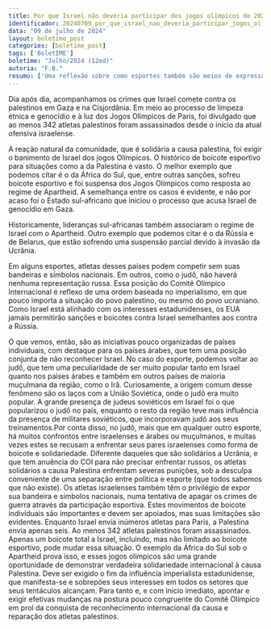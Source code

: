 ```yaml
---
title: Por que Israel não deveria participar dos jogos olímpicos de 2024?
identificador: 20240709_por_que_israel_nao_deveria_participar_jogos_olimpicos
data: "09 de julho de 2024"
layout: boletime_post
categories: [boletime_post]
tags: ['BoletIME']
boletime: "Julho/2024 (12ed)"
autoria: "F.B."
resumo: ['Uma reflexão sobre como esportes também são meios de expressão política e sobre a participação de "israel" nas olímpiadas deste ano.']
---
```



Dia após dia, acompanhamos os crimes que Israel comete contra os palestinos em Gaza e na Cisjordânia. Em meio ao processo de limpeza étnica e genocídio e à luz dos Jogos Olímpicos de Paris, foi divulgado que ao menos 342 atletas palestinos foram assassinados desde o início da atual ofensiva israelense.

A reação natural da comunidade, que é solidária a causa palestina, foi exigir o banimento de Israel dos jogos Olímpicos. O histórico de boicote esportivo para situações como a da Palestina é vasto. O melhor exemplo que podemos citar é o da África do Sul, que, entre outras sanções, sofreu boicote esportivo e foi suspensa dos Jogos Olímpicos como resposta ao regime de Apartheid. A semelhança entre os casos é evidente, e não por acaso foi o Estado sul-africano que iniciou o processo que acusa Israel de genocídio em Gaza.

Historicamente, lideranças sul-africanas também associaram o regime de Israel com o Apartheid. Outro exemplo que podemos citar é o da Rússia e de Belarus, que estão sofrendo uma suspensão parcial devido à invasão da Ucrânia.

Em alguns esportes, atletas desses países podem competir sem suas bandeiras e símbolos nacionais. Em outros, como o judô, não haverá nenhuma representação russa. Essa posição do Comitê Olímpico Internacional é reflexo de uma ordem baseada no imperialismo, em que pouco importa a situação do povo palestino, ou mesmo do povo ucraniano. Como Israel está alinhado com os interesses estadunidenses, os EUA jamais permitirão sanções e boicotes contra Israel semelhantes aos contra a Rússia.

O que vemos, então, são as iniciativas pouco organizadas de países individuais, com destaque para os países árabes, que tem uma posição conjunta de não reconhecer Israel. No caso do esporte, podemos voltar ao judô, que tem uma peculiaridade de ser muito popular tanto em Israel quanto nos países árabes e também em outros países de maioria muçulmana da região, como o Irã. Curiosamente, a origem comum desse fenômeno são os laços com a União Soviética, onde o judô era muito popular. A grande presença de judeus soviéticos em Israel foi o que popularizou o judô no país, enquanto o resto da região teve mais influência da presença de militares soviéticos, que incorporavam judô aos seus treinamentos.Por conta disso, no judô, mais que em qualquer outro esporte, há muitos confrontos entre israelenses e árabes ou muçulmanos, e muitas vezes estes se recusam a enfrentar seus pares israelenses como forma de boicote e solidariedade. Diferente daqueles que são solidários a Ucrânia, e que tem anuência do COI para não precisar enfrentar russos, os atletas solidários a causa Palestina enfrentam severas punições, sob a desculpa conveniente de uma separação entre política e esporte (que todos sabemos que não existe). Os atletas israelenses também têm o privilégio de expor sua bandeira e símbolos nacionais, numa tentativa de apagar os crimes de guerra através da participação esportiva. Estes movimentos de boicote individuais são importantes e devem ser apoiados, mas suas limitações são evidentes. Enquanto Israel envia inúmeros atletas para Paris, a Palestina envia apenas seis. Ao menos 342 atletas palestinos foram assassinados. Apenas um boicote total a Israel, incluindo, mas não limitado ao boicote esportivo, pode mudar essa situação. O exemplo da África do Sul sob o Apartheid prova isso, e esses jogos olímpicos são uma grande oportunidade de demonstrar verdadeira solidariedade internacional à causa Palestina. Deve ser exigido o fim da influência imperialista estadunidense, que manifesta-se e sobrepões seus interesses em todos os setores que seus tentáculos alcançam. Para tanto e, e com início imediato, apontar e exigir efetivas mudanças na postura pouco congruente do Comitê Olímpico em prol da conquista de reconhecimento internacional da causa e reparação dos atletas palestinos.
